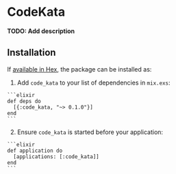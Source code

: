 # CodeKata

**TODO: Add description**

## Installation

If [available in Hex](https://hex.pm/docs/publish), the package can be installed as:

  1. Add `code_kata` to your list of dependencies in `mix.exs`:

    ```elixir
    def deps do
      [{:code_kata, "~> 0.1.0"}]
    end
    ```

  2. Ensure `code_kata` is started before your application:

    ```elixir
    def application do
      [applications: [:code_kata]]
    end
    ```

